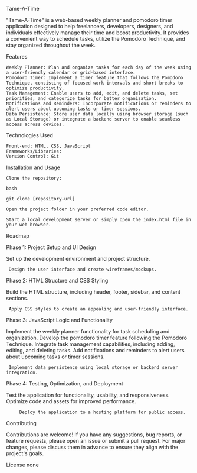 
Tame-A-Time

"Tame-A-Time" is a web-based weekly planner and pomodoro timer application designed to help freelancers, developers, designers, and individuals effectively manage their time and boost productivity. It provides a convenient way to schedule tasks, utilize the Pomodoro Technique, and stay organized throughout the week.

Features

    Weekly Planner: Plan and organize tasks for each day of the week using a user-friendly calendar or grid-based interface.
    Pomodoro Timer: Implement a timer feature that follows the Pomodoro Technique, consisting of focused work intervals and short breaks to optimize productivity.
    Task Management: Enable users to add, edit, and delete tasks, set priorities, and categorize tasks for better organization.
    Notifications and Reminders: Incorporate notifications or reminders to alert users about upcoming tasks or timer sessions.
    Data Persistence: Store user data locally using browser storage (such as Local Storage) or integrate a backend server to enable seamless access across devices.

Technologies Used

    Front-end: HTML, CSS, JavaScript
    Frameworks/Libraries: 
    Version Control: Git

Installation and Usage

    Clone the repository:

    bash

    git clone [repository-url]

    Open the project folder in your preferred code editor.

    Start a local development server or simply open the index.html file in your web browser.

Roadmap

 Phase 1: Project Setup and UI Design

 Set up the development environment and project structure.

     Design the user interface and create wireframes/mockups.

 Phase 2: HTML Structure and CSS Styling

 Build the HTML structure, including header, footer, sidebar, and content sections.

     Apply CSS styles to create an appealing and user-friendly interface.

 Phase 3: JavaScript Logic and Functionality

 Implement the weekly planner functionality for task scheduling and organization.
 Develop the pomodoro timer feature following the Pomodoro Technique.
 Integrate task management capabilities, including adding, editing, and deleting tasks.
 Add notifications and reminders to alert users about upcoming tasks or timer sessions.

     Implement data persistence using local storage or backend server integration.

 Phase 4: Testing, Optimization, and Deployment

 Test the application for functionality, usability, and responsiveness.
 Optimize code and assets for improved performance.

         Deploy the application to a hosting platform for public access.

Contributing

Contributions are welcome! If you have any suggestions, bug reports, or feature requests, please open an issue or submit a pull request. For major changes, please discuss them in advance to ensure they align with the project's goals.

License none

